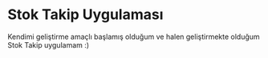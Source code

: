# Stok Takip Uygulaması
Kendimi geliştirme amaçlı başlamış olduğum ve halen geliştirmekte olduğum Stok Takip uygulamam :)
